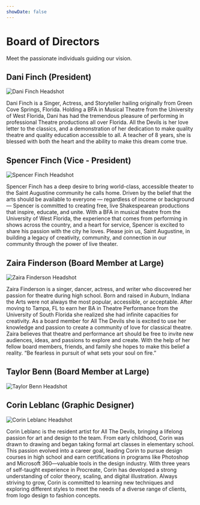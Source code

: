 ```yaml
---
showDate: false
---
```


# Board of Directors

Meet the passionate individuals guiding our vision.

## Dani Finch (President)

![Dani Finch Headshot](dani.jpeg)

Dani Finch is a Singer, Actress, and Storyteller hailing originally from Green Cove Springs, Florida. Holding a BFA in Musical Theatre from the University of West Florida, Dani has had the tremendous pleasure of performing in professional Theatre productions all over Florida. All the Devils is her love letter to the classics, and a demonstration of her dedication to make quality theatre and quality education accessible to all. A teacher of 8 years, she is blessed with both the heart and the ability to make this dream come true.

## Spencer Finch (Vice - President)

![Spencer Finch Headshot](spencer.jpg)

Spencer Finch has a deep desire to bring world-class, accessible theater to the Saint Augustine community he calls home. Driven by the belief that the arts should be available to everyone — regardless of income or background — Spencer is committed to creating free, live Shakespearean productions that inspire, educate, and unite. With a BFA in musical theatre from the University of West Florida, the experience that comes from performing in shows across the country, and a heart for service, Spencer is excited to share his passion with the city he loves. Please join us, Saint Augustine, in building a legacy of creativity, community, and connection in our community through the power of live theater.

## Zaira Finderson (Board Member at Large)

![Zaira Finderson Headshot](zaira.jpeg)

Zaira Finderson is a singer, dancer, actress, and writer who discovered her passion for theatre during high school. Born and raised in Auburn, Indiana the Arts were not always the most popular, accessible, or acceptable. After moving to Tampa, FL to earn her BA in Theatre Performance from the University of South Florida she realized she had infinite capacities for creativity. As a board member for All The Devils she is excited to use her knowledge and passion to create a community of love for classical theatre. Zaira believes that theatre and performance art should be free to invite new audiences, ideas, and passions to explore and create. With the help of her fellow board members, friends, and family she hopes to make this belief a reality.
“Be fearless in pursuit of what sets your soul on fire.”

## Taylor Benn (Board Member at Large)

![Taylor Benn Headshot](taylor.jpg)

## Corin Leblanc (Graphic Designer)

![Corin Leblanc Headshot](corin.jpg)

Corin Leblanc is the resident artist for All The Devils, bringing a lifelong passion for art and design to the team. From early childhood, Corin was drawn to drawing and began taking formal art classes in elementary school. This passion evolved into a career goal, leading Corin to pursue design courses in high school and earn certifications in programs like Photoshop and Microsoft 360—valuable tools in the design industry. With three years of self-taught experience in Procreate, Corin has developed a strong understanding of color theory, scaling, and digital illustration. Always striving to grow, Corin is committed to learning new techniques and exploring different styles to meet the needs of a diverse range of clients, from logo design to fashion concepts.
